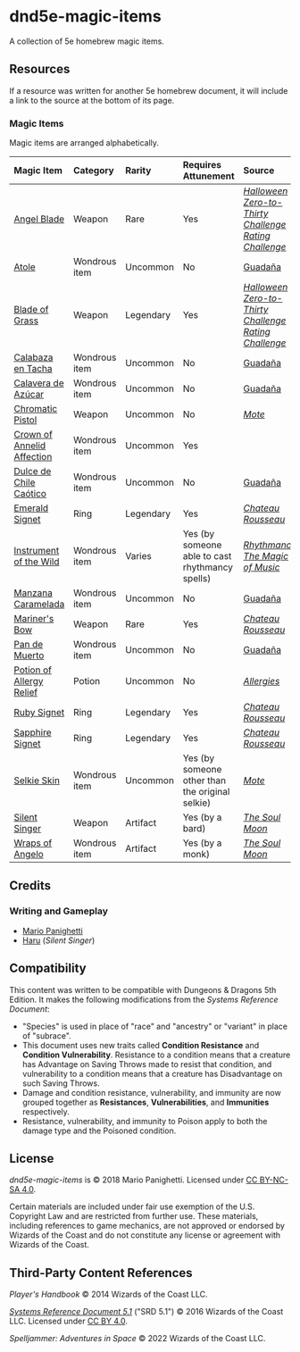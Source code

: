 # dnd5e-magic-items

A collection of 5e homebrew magic items.

## Resources

If a resource was written for another 5e homebrew document, it will include a link to the source at the bottom of its page.

### Magic Items

Magic items are arranged alphabetically.

| Magic Item | Category | Rarity | Requires Attunement | Source |
|:-|:-|:-|:-|:-|
| [Angel Blade](weapons/angel-blade.md) | Weapon | Rare | Yes | _[Halloween Zero-to-Thirty Challenge Rating Challenge](https://github.com/mpanighetti/dnd5e-030crc)_ |
| [Atole](wondrous-items/atole.md) | Wondrous item | Uncommon | No | [Guadaña](https://github.com/mpanighetti/dnd5e-adventures/blob/main/tier-2/guadana.md) |
| [Blade of Grass](weapons/blade-of-grass.md) | Weapon | Legendary | Yes | _[Halloween Zero-to-Thirty Challenge Rating Challenge](https://github.com/mpanighetti/dnd5e-030crc)_ |
| [Calabaza en Tacha](wondrous-items/calabaza-en-tacha.md) | Wondrous item | Uncommon | No | [Guadaña](https://github.com/mpanighetti/dnd5e-adventures/blob/main/tier-2/guadana.md) |
| [Calavera de Azúcar](wondrous-items/calavera-de-azucar.md) | Wondrous item | Uncommon | No | [Guadaña](https://github.com/mpanighetti/dnd5e-adventures/blob/main/tier-2/guadana.md) |
| [Chromatic Pistol](weapons/chromatic-pistol.md) | Weapon | Uncommon | No | _[Mote](https://github.com/mpanighetti/dnd5e-mote)_ |
| [Crown of Annelid Affection](wondrous-items/crown-of-annelid-affection.md) | Wondrous item | Uncommon | Yes | |
| [Dulce de Chile Caótico](wondrous-items/dulce-de-chile-caotico.md) | Wondrous item | Uncommon | No | [Guadaña](https://github.com/mpanighetti/dnd5e-adventures/blob/main/tier-2/guadana.md) |
| [Emerald Signet](rings/emerald-signet.md) | Ring | Legendary | Yes | _[Chateau Rousseau](https://github.com/mpanighetti/dnd5e-adventures/blob/main/tier-2/chateau-rousseau.md)_ |
| [Instrument of the Wild](wondrous-items/instrument-of-the-wild.md) | Wondrous item | Varies | Yes (by someone able to cast rhythmancy spells) | _[Rhythmancy: The Magic of Music](https://github.com/mpanighetti/dnd5e-rhythmancy)_ |
| [Manzana Caramelada](wondrous-items/manzana-caramelada.md) | Wondrous item | Uncommon | No | [Guadaña](https://github.com/mpanighetti/dnd5e-adventures/blob/main/tier-2/guadana.md) |
| [Mariner's Bow](weapons/mariners-bow.md) | Weapon | Rare | Yes | _[Chateau Rousseau](https://github.com/mpanighetti/dnd5e-adventures/blob/main/tier-2/chateau-rousseau.md)_ |
| [Pan de Muerto](wondrous-items/pan-de-muerto.md) | Wondrous item | Uncommon | No | [Guadaña](https://github.com/mpanighetti/dnd5e-adventures/blob/main/tier-2/guadana.md) |
| [Potion of Allergy Relief](potions/potion-of-allergy-relief.md) | Potion | Uncommon | No | _[Allergies](https://github.com/mpanighetti/dnd5e-allergies)_ |
| [Ruby Signet](rings/ruby-signet.md) | Ring | Legendary | Yes | _[Chateau Rousseau](https://github.com/mpanighetti/dnd5e-adventures/blob/main/tier-2/chateau-rousseau.md)_ |
| [Sapphire Signet](rings/sapphire-signet.md) | Ring | Legendary | Yes | _[Chateau Rousseau](https://github.com/mpanighetti/dnd5e-adventures/blob/main/tier-2/chateau-rousseau.md)_ |
| [Selkie Skin](wondrous-items/selkie-skin.md) | Wondrous item | Uncommon | Yes (by someone other than the original selkie) | _[Mote](https://github.com/mpanighetti/dnd5e-mote)_ |
| [Silent Singer](weapons/silent-singer.md) | Weapon | Artifact | Yes (by a bard) | _[The Soul Moon](https://github.com/Jmanrules007/Soul-Moon)_ |
| [Wraps of Angelo](wondrous-items/wraps-of-angelo.md) | Wondrous item | Artifact |Yes (by a monk) | _[The Soul Moon](https://github.com/Jmanrules007/Soul-Moon)_ |

## Credits

### Writing and Gameplay

- [Mario Panighetti](https://mario.panighetti.net)
- [Haru](https://twitter.com/200dollarHaru) (_Silent Singer_)

## Compatibility

This content was written to be compatible with Dungeons & Dragons 5th Edition. It makes the following modifications from the _Systems Reference Document_:

- "Species" is used in place of "race" and "ancestry" or "variant" in place of "subrace".
- This document uses new traits called **Condition Resistance** and **Condition Vulnerability**. Resistance to a condition means that a creature has Advantage on Saving Throws made to resist that condition, and vulnerability to a condition means that a creature has Disadvantage on such Saving Throws.
- Damage and condition resistance, vulnerability, and immunity are now grouped together as **Resistances**, **Vulnerabilities**, and **Immunities** respectively.
- Resistance, vulnerability, and immunity to Poison apply to both the damage type and the Poisoned condition.

## License

_dnd5e-magic-items_ is © 2018 Mario Panighetti. Licensed under [CC BY-NC-SA 4.0](https://creativecommons.org/licenses/by-nc-sa/4.0/legalcode).

Certain materials are included under fair use exemption of the U.S. Copyright Law and are restricted from further use. These materials, including references to game mechanics, are not approved or endorsed by Wizards of the Coast and do not constitute any license or agreement with Wizards of the Coast.

## Third-Party Content References

_Player's Handbook_ © 2014 Wizards of the Coast LLC.

_[Systems Reference Document 5.1](https://dnd.wizards.com/resources/systems-reference-document)_ ("SRD 5.1") © 2016 Wizards of the Coast LLC. Licensed under [CC BY 4.0](https://creativecommons.org/licenses/by/4.0/legalcode).

_Spelljammer: Adventures in Space_ © 2022 Wizards of the Coast LLC.
